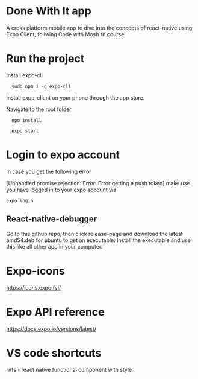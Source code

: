 # Done With It app

A cross platform mobile app to dive into the concepts of react-native using Expo Client, follwing Code with Mosh rn course.

# Run the project

Install expo-cli

      sudo npm i -g expo-cli

Install expo-client on your phone through the app store.

Navigate to the root folder.

      npm install

      expo start

# Login to expo account

In case you get the following error

[Unhandled promise rejection: Error: Error getting a push token]
make use you have logged in to your expo account via

    expo login

## React-native-debugger

Go to this github repo, then click release-page and download the latest amd54.deb for ubuntu to get an executable. Install the executable and use this like all other app in your computer.

# Expo-icons

https://icons.expo.fyi/

# Expo API reference

https://docs.expo.io/versions/latest/

# VS code shortcuts

rnfs - react native functional component with style
